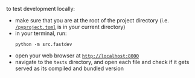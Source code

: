 to test development locally:

- make sure that you are at the root of the project directory (i.e. [`/pyproject.toml`](/pyproject.toml) is in your current directory)
- in your terminal, run:
  ```shell
  python -m src.fastdev
  ```
- open your web browser at [`http://localhost:8000`](http://localhost:8000)
- navigate to the `tests` directory, and open each file and check if it gets served as its compiled and bundled version
